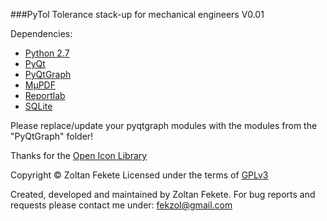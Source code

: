 ###PyTol
Tolerance stack-up for mechanical engineers
V0.01

Dependencies:
- [Python 2.7](https://www.python.org/)
- [PyQt](https://www.riverbankcomputing.com/software/pyqt/intro)
- [PyQtGraph](http://pyqtgraph.org/)
- [MμPDF](https://mupdf.com/)
- [Reportlab](https://www.reportlab.com/)
- [SQLite](https://sqlite.org/index.html)

Please replace/update your pyqtgraph modules with the modules from the "PyQtGraph" folder!

Thanks for the [Open Icon Library](https://sourceforge.net/projects/openiconlibrary/)

Copyright © Zoltan Fekete
Licensed under the terms of [GPLv3](https://www.gnu.org/licenses/gpl-3.0.en.html)

Created, developed and maintained by Zoltan Fekete.
For bug reports and requests please contact me under:
[fekzol@gmail.com](mailto:fekzol@gmail.com?Subject=PyTol)